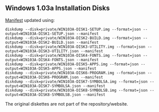 Windows 1.03a Installation Disks
---

[Manifest](manifest.xml) updated using:

	diskdump --disk=private/WIN103A-DISK1-SETUP.img --format=json --output=WIN103A-DISK1-SETUP.json --manifest
	diskdump --disk=private/WIN103A-DISK2-BUILD.img --format=json --output=WIN103A-DISK2-BUILD.json --manifest
	diskdump --disk=private/WIN103A-DISK3-UTILITY.img --format=json --output=WIN103A-DISK3-UTILITY.json --manifest
	diskdump --disk=private/WIN103A-DISK4-FONTS.img --format=json --output=WIN103A-DISK4-FONTS.json --manifest
	diskdump --disk=private/WIN103A-DISK5-APPS.img --format=json --output=WIN103A-DISK5-APPS.json --manifest
	diskdump --disk=private/WIN103A-DISK6-PROGRAM.img --format=json --output=WIN103A-DISK6-PROGRAM.json --manifest
	diskdump --disk=private/WIN103A-DISK7-SYMBOLSA.img --format=json --output=WIN103A-DISK7-SYMBOLSA.json --manifest
	diskdump --disk=private/WIN103A-DISK8-SYMBOLSB.img --format=json --output=WIN103A-DISK8-SYMBOLSB.json --manifest

The original diskettes are not part of the repository/website.